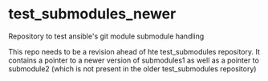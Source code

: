 test_submodules_newer
=====================

Repository to test ansible's git module submodule handling

This repo needs to be a revision ahead of hte test_submodules repository.  It
contains a pointer to a newer version of submodules1 as well as a pointer to
submodule2 (which is not present in the older test_submodules repository)
